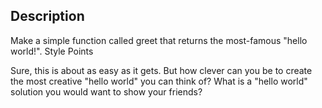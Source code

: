 ## Description

Make a simple function called greet that returns the most-famous "hello world!".
Style Points

Sure, this is about as easy as it gets. But how clever can you be to create the most creative "hello world" you can think of? What is a "hello world" solution you would want to show your friends?
